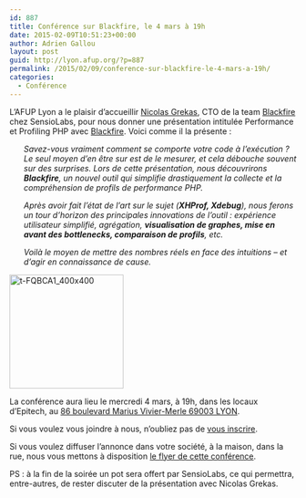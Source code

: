 ```yaml
---
id: 887
title: Conférence sur Blackfire, le 4 mars à 19h
date: 2015-02-09T10:51:23+00:00
author: Adrien Gallou
layout: post
guid: http://lyon.afup.org/?p=887
permalink: /2015/02/09/conference-sur-blackfire-le-4-mars-a-19h/
categories:
  - Conférence
---
```

L’AFUP Lyon a le plaisir d’accueillir [Nicolas Grekas](https://twitter.com/nicolasgrekas), CTO de la team [Blackfire](https://blackfire.io/) chez SensioLabs, pour nous donner une présentation intitulée Performance et Profiling PHP avec [Blackfire](https://blackfire.io/). Voici comme il la présente :

<div style="font-style: italic;margin-left: 25px">
  Savez-vous vraiment comment se comporte votre code à l&rsquo;exécution ?Le seul moyen d&rsquo;en être sur est de le mesurer, et cela débouche souvent sur des surprises. Lors de cette présentation, nous découvrirons <strong>Blackfire</strong>, un nouvel outil qui simplifie drastiquement la collecte et la compréhension de profils de performance PHP.</p> 
  
  <p>
    Après avoir fait l&rsquo;état de l&rsquo;art sur le sujet (<strong>XHProf, Xdebug</strong>), nous ferons un tour d&rsquo;horizon des principales innovations de l&rsquo;outil : expérience utilisateur simplifié, agrégation, <strong>visualisation de graphes, mise en avant des bottlenecks, comparaison de profils</strong>, etc.
  </p>
  
  <p>
    Voilà le moyen de mettre des nombres réels en face des intuitions &#8211; et d&rsquo;agir en connaissance de cause.
  </p>
</div>

<img class="aligncenter size-medium wp-image-913" src="http://lyon.afup.org/files/2015/02/t-FQBCA1_400x400-300x300.png" alt="t-FQBCA1_400x400" width="200" height="200" srcset="https://lyon.afup.org/files/2015/02/t-FQBCA1_400x400-300x300.png 300w, https://lyon.afup.org/files/2015/02/t-FQBCA1_400x400-150x150.png 150w, https://lyon.afup.org/files/2015/02/t-FQBCA1_400x400.png 400w" sizes="(max-width: 200px) 100vw, 200px" /> 

La conférence aura lieu le mercredi 4 mars, à 19h, dans les locaux d’Epitech, au [86 boulevard Marius Vivier-Merle 69003 LYON](https://goo.gl/maps/l7SO2).

Si vous voulez vous joindre à nous, n’oubliez pas de [vous inscrire](https://afup-lyon-blackfire.eventbrite.fr).

<!-- iframe plugin v.4.3 wordpress.org/plugins/iframe/ -->

Si vous voulez diffuser l’annonce dans votre société, à la maison, dans la rue, nous vous mettons à disposition [le flyer de cette conférence](http://lyon.afup.org/files/2015/02/flyer.pdf).

PS : à la fin de la soirée un pot sera offert par SensioLabs, ce qui permettra, entre-autres, de rester discuter de la présentation avec Nicolas Grekas.